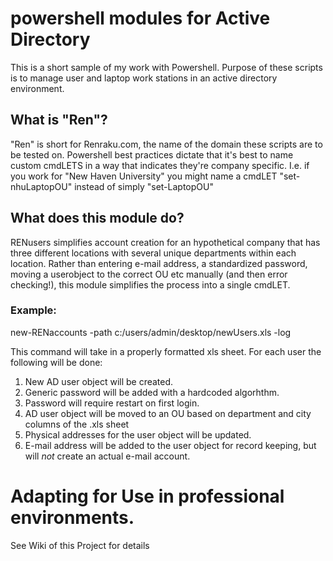 # powershell modules for Active Directory
This is a short sample of my work with Powershell. Purpose of these scripts is to manage user and laptop work stations in an active directory environment.

## What is "Ren"?

"Ren" is short for Renraku.com, the name of the domain these scripts are to be tested on. Powershell best practices
dictate that it's best to name custom cmdLETS in a way that indicates they're company specific. I.e. if you work for "New Haven University"
you might name a cmdLET "set-nhuLaptopOU" instead of simply "set-LaptopOU"

## What does this module do?

RENusers simplifies account creation for an hypothetical company that has three different locations with several unique departments within 
each location. Rather than entering e-mail address, a standardized password, moving a userobject to the correct OU etc manually (and then error checking!), this 
module simplifies the process into a single cmdLET.

### Example:

  new-RENaccounts -path c:/users/admin/desktop/newUsers.xls -log
  
  This command will take in a properly formatted xls sheet. For each user the following will be done:
  1. New AD user object will be created.
  2. Generic password will be added with a hardcoded algorhthm.
  3. Password will require restart on first login.
  4. AD user object will be moved to an OU based on department and city columns of the .xls sheet
  5. Physical addresses for the user object will be updated.
  6. E-mail address will be added to the user object for record keeping, but will *not* create an actual e-mail account.

# Adapting for Use in professional environments.

See Wiki of this Project for details
